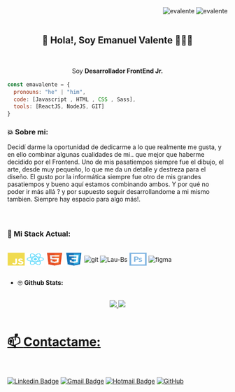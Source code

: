 <div align="right">
<img src="https://img.shields.io/github/followers/emavalente?color=pink&logo=github&style=for-the-badge" alt="evalente"> 
<img src="https://img.shields.io/github/watchers/emavalente/emavalente?color=pink&logo=github&style=for-the-badge" alt="evalente" />
</div>
<br> 

<p align="center" width="300">
   <h2 align="center">👋 Hola!, Soy Emanuel Valente 👨🏻‍💻</h2>
</p>
 <br> 
 <p align="center">Soy <strong>Desarrollador FrontEnd Jr.</strong></p>

```javascript
const emavalente = {
  pronouns: "he" | "him",
  code: [Javascript , HTML , CSS , Sass],
  tools: [ReactJS, NodeJS, GIT]
}
```

### 💥 Sobre mi:
<p align="left">
Decidí darme la oportunidad de dedicarme a lo que realmente me gusta, y en ello combinar algunas cualidades de mi.. que mejor que haberme decidido por el Frontend.
Uno de mis pasatiempos siempre fue el dibujo, el arte, desde muy pequeño, lo que me da un detalle y destreza para el diseño. El gusto por la informática siempre fue otro de mis grandes pasatiempos y bueno aquí estamos combinando ambos.
Y por qué no poder ir más allá ? y por supuesto seguir desarrollandome a mi mismo tambien. Siempre hay espacio para algo más!.
</p>
<br>
<div align="center">
 
</div>


##

### 💫 Mi Stack Actual:
<p align="left">
 <div style="display: inline_block"><br>
  <img align="center" alt="Lau-Js" height="30" width="40" src="https://raw.githubusercontent.com/devicons/devicon/master/icons/javascript/javascript-plain.svg"> 
  <img align="center" alt="Lau-React" height="30" width="40" src="https://raw.githubusercontent.com/devicons/devicon/master/icons/react/react-original.svg">
  <img align="center" alt="Rafa-HTML" height="30" width="40" src="https://raw.githubusercontent.com/devicons/devicon/master/icons/html5/html5-original.svg">
  <img align="center" alt="Rafa-CSS" height="30" width="40" src="https://raw.githubusercontent.com/devicons/devicon/master/icons/css3/css3-original.svg">
  <img align="center"src="https://www.vectorlogo.zone/logos/git-scm/git-scm-icon.svg" alt="git" width="40" height="30"/>
  <img align="center" alt="Lau-Bs"  height="30" width="40"src="https://cdn.jsdelivr.net/gh/devicons/devicon/icons/bootstrap/bootstrap-plain-wordmark.svg" />
 
  <img align="center" src="https://raw.githubusercontent.com/devicons/devicon/master/icons/photoshop/photoshop-line.svg" alt="photoshop" width="40" height="30"/>
  <img align="center" src="https://www.vectorlogo.zone/logos/figma/figma-icon.svg" alt="figma" width="40" height="30"/>
</div>
</p>

##

- 🤓 **Github Stats:**
 <br><br>
<div align="center">
  <a href="https://github.com/emavalente/emavalente">
  <img height="150em" src="https://github-readme-stats.vercel.app/api?username=emavalente&show_icons=true&theme=dracula&include_all_commits=true&count_private=true"/>
  <img height="150em" src="https://github-readme-stats.vercel.app/api/top-langs/?username=emavalente&layout=compact&langs_count=7&theme=dracula"/>
</div>
<br>

 ## 
 
 # 📫 **Contactame:**
 <br><br>
  [![Linkedin Badge](https://img.shields.io/badge/-LinkedIn-blue?style=flat-square&logo=Linkedin&logoColor=white&link=https://www.linkedin.com/in/emanuel-valente/)](https://www.linkedin.com/in/emanuel-valente/)
  [![Gmail Badge](https://img.shields.io/badge/-Gmail-c14438?style=flat-square&logo=Gmail&logoColor=white&link=mailto:emavalente.dev@gmail.com)](mailto:emavalente.dev@gmail.com)
  [![Hotmail Badge](https://img.shields.io/badge/-Hotmail-0078D4?style=flat-square&logo=microsoft-outlook&logoColor=white&link=mailto:ema_zero@hotmail.com)](mailto:ema_zero@hotmail.com)
[![GitHub](https://img.shields.io/badge/-GitHub-181717?style=flat-square&logo=github&link=https://github.com/emavalente/)](https://github.com/emavalente/)<br><br>



<!--
**emavalente/emavalente** is a ✨ _special_ ✨ repository because its `README.md` (this file) appears on your GitHub profile.


